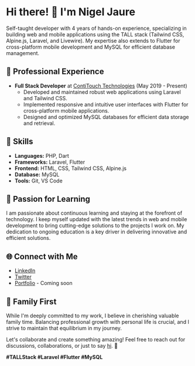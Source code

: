 # Hi there! 👋 I'm Nigel Jaure

Self-taught developer with 4 years of hands-on experience, specializing in building web and mobile applications using the TALL stack (Tailwind CSS, Alpine.js, Laravel, and Livewire). My expertise also extends to Flutter for cross-platform mobile development and MySQL for efficient database management.

## 💼 Professional Experience

- **Full Stack Developer** at [ContiTouch Technologies](https://www.cintitouch.co.zw) (May 2019 - Present)
  - Developed and maintained robust web applications using Laravel and Tailwind CSS.
  - Implemented responsive and intuitive user interfaces with Flutter for cross-platform mobile applications.
  - Designed and optimized MySQL databases for efficient data storage and retrieval.

## 🚀 Skills

- **Languages:** PHP, Dart
- **Frameworks:** Laravel, Flutter
- **Frontend:** HTML, CSS, Tailwind CSS, Alpine.js
- **Database:** MySQL
- **Tools:** Git, VS Code

## 🌱 Passion for Learning

I am passionate about continuous learning and staying at the forefront of technology. I keep myself updated with the latest trends in web and mobile development to bring cutting-edge solutions to the projects I work on. My dedication to ongoing education is a key driver in delivering innovative and efficient solutions.

## 🌐 Connect with Me

- [LinkedIn](https://www.linkedin.com/in/nigeljaure)
- [Twitter](https://twitter.com/iamtanyazw)
- [Portfolio](https://nigeljaure.com) - Coming soon

## 🏡 Family First

While I'm deeply committed to my work, I believe in cherishing valuable family time. Balancing professional growth with personal life is crucial, and I strive to maintain that equilibrium in my journey.

Let's collaborate and create something amazing! Feel free to reach out for discussions, collaborations, or just to say [hi](mailto:nigeljaure.t@gmail.com). 🚀

**#TALLStack #Laravel #Flutter #MySQL**
